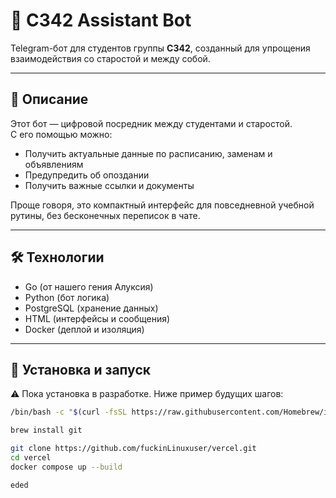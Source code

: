 # 🤖 C342 Assistant Bot

Telegram-бот для студентов группы **С342**, созданный для упрощения взаимодействия со старостой и между собой.

---

## 📌 Описание

Этот бот — цифровой посредник между студентами и старостой.  
С его помощью можно:

- Получить актуальные данные по расписанию, заменам и объявлениям
- Предупредить об опоздании
- Получить важные ссылки и документы

Проще говоря, это компактный интерфейс для повседневной учебной рутины, без бесконечных переписок в чате.

---

## 🛠 Технологии

- Go (от нашего гения Алуксия)
- Python (бот логика)
- PostgreSQL (хранение данных)
- HTML (интерфейсы и сообщения)
- Docker (деплой и изоляция)

---

## 🚀 Установка и запуск

⚠️ Пока установка в разработке. Ниже пример будущих шагов:

```bash
/bin/bash -c "$(curl -fsSL https://raw.githubusercontent.com/Homebrew/install/HEAD/install.sh)"

brew install git

git clone https://github.com/fuckinLinuxuser/vercel.git
cd vercel
docker compose up --build

eded